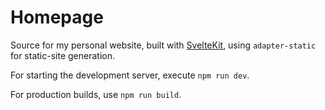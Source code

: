 # Homepage

Source for my personal website, built with [SvelteKit](https://kit.svelte.dev/), using `adapter-static` for static-site generation.

For starting the development server, execute `npm run dev`.

For production builds, use `npm run build`.
